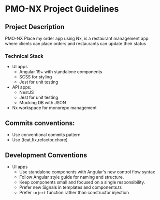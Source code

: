 # PMO-NX Project Guidelines

## Project Description

PMO-NX Place my order app using Nx, is a restaurant management app where clients can place orders and restaurants can update their status

### Technical Stack

- UI apps
  - Angular 19+ with standalone components
  - SCSS for styling
  - Jest for unit testing
- API apps:
  - NestJS
  - Jest for unit testing
  - Mocking DB with JSON
- Nx workspace for monorepo management

## Commits conventions:

- Use conventional commits pattern
- Use (feat,fix,refactor,chore)

## Development Conventions

- UI apps
  - Use standalone components with Angular's new control flow syntax
  - Follow Angular style guide for naming and structure.
  - Keep components small and focused on a single responsibility.
  - Prefer new Signals in templates and components.ts
  - Prefer `inject` function rather than constructor injection
